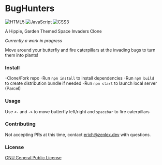 # BugHunters 

![HTML5](https://img.shields.io/badge/html5-%23E34F26.svg?style=for-the-badge&logo=html5&logoColor=white)
![JavaScript](https://img.shields.io/badge/javascript-%23323330.svg?style=for-the-badge&logo=javascript&logoColor=%23F7DF1E)
![CSS3](https://img.shields.io/badge/css3-%231572B6.svg?style=for-the-badge&logo=css3&logoColor=white)

A Hippie, Garden Themed Space Invaders Clone

*Currently a work in progress*

Move around your butterfly and fire caterpillars at the invading bugs to turn them into plants! 

### Install
-Clone/Fork repo 
-Run `npm install` to install dependencies
-Run `npm build` to create distribution bundle if needed
-Run `npm start` to launch local server (Parcel)
### Usage
Use `<-` and `->` to move butterfly left/right and `spacebar` to fire caterpillars

### Contributing
Not accepting PRs at this time, contact erich@zenlex.dev with questions. 

### License
[GNU General Public License](https://opensource.org/licenses/GPL-3.0)